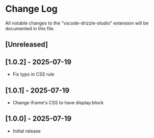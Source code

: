 # Change Log

All notable changes to the "vscode-drizzle-studio" extension will be documented in this file.

## [Unreleased]

<!-- https://keepachangelog.com/ -->

## [1.0.2] - 2025-07-19

- Fix typo in CSS rule

## [1.0.1] - 2025-07-19

- Change iframe's CSS to have display:block

## [1.0.0] - 2025-07-19

- Initial release
